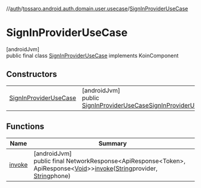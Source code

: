 //[auth](../../../index.md)/[tossaro.android.auth.domain.user.usecase](../index.md)/[SignInProviderUseCase](index.md)

# SignInProviderUseCase

[androidJvm]\
public final class [SignInProviderUseCase](index.md) implements KoinComponent

## Constructors

| | |
|---|---|
| [SignInProviderUseCase](-sign-in-provider-use-case.md) | [androidJvm]<br>public [SignInProviderUseCase](index.md)[SignInProviderUseCase](-sign-in-provider-use-case.md)() |

## Functions

| Name | Summary |
|---|---|
| [invoke](invoke.md) | [androidJvm]<br>public final NetworkResponse&lt;ApiResponse&lt;Token&gt;, ApiResponse&lt;[Void](https://developer.android.com/reference/kotlin/java/lang/Void.html)&gt;&gt;[invoke](invoke.md)([String](https://developer.android.com/reference/kotlin/java/lang/String.html)provider, [String](https://developer.android.com/reference/kotlin/java/lang/String.html)phone) |
